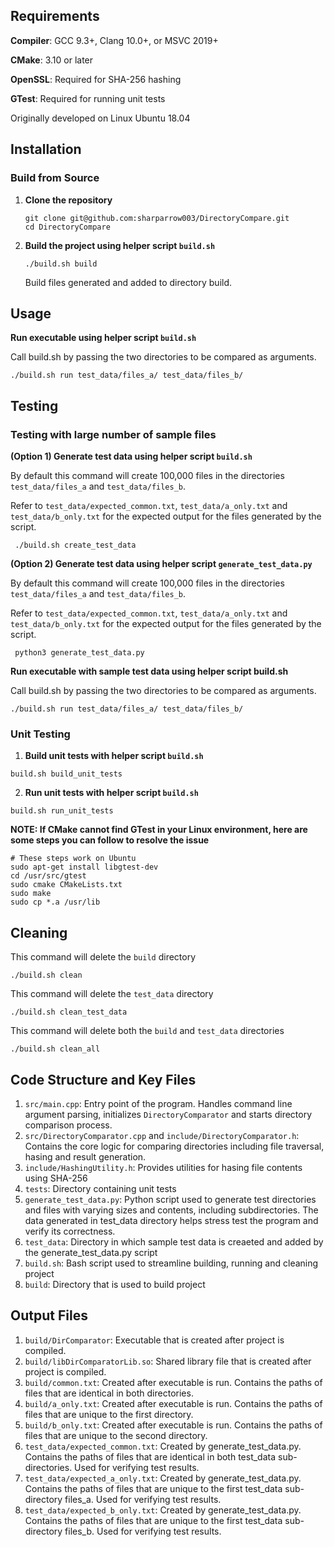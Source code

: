## Requirements

**Compiler**: GCC 9.3+, Clang 10.0+, or MSVC 2019+

**CMake**: 3.10 or later

**OpenSSL**: Required for SHA-256 hashing

**GTest**: Required for running unit tests


Originally developed on Linux Ubuntu 18.04

## Installation
### Build from Source 
1. **Clone the repository**
   
   ```
   git clone git@github.com:sharparrow003/DirectoryCompare.git
   cd DirectoryCompare
   ```
2. **Build the project using helper script `build.sh`**
   
   ```
   ./build.sh build
   ```
   
     Build files generated and added to directory build.
## Usage
**Run executable using helper script `build.sh`**
   
   Call build.sh by passing the two directories to be compared as arguments.
   ```
   ./build.sh run test_data/files_a/ test_data/files_b/
   ```

## Testing
### Testing with large number of sample files
**(Option 1) Generate test data using helper script `build.sh`**

   By default this command will create 100,000 files in the directories `test_data/files_a` and `test_data/files_b`.
   
   Refer to `test_data/expected_common.txt`, `test_data/a_only.txt` and `test_data/b_only.txt` for the expected output for the files generated by the script.

  ```
   ./build.sh create_test_data
  ```
**(Option 2) Generate test data using helper script `generate_test_data.py`**

   By default this command will create 100,000 files in the directories `test_data/files_a` and `test_data/files_b`.
   
   Refer to `test_data/expected_common.txt`, `test_data/a_only.txt` and `test_data/b_only.txt` for the expected output for the files generated by the script.

  ```
   python3 generate_test_data.py
  ```

**Run executable with sample test data using helper script build.sh**

  Call build.sh by passing the two directories to be compared as arguments.
   ```
   ./build.sh run test_data/files_a/ test_data/files_b/
   ```

### Unit Testing
   1. **Build unit tests with helper script `build.sh`**

   ```
   build.sh build_unit_tests
   ```

   2. **Run unit tests with helper script `build.sh`**

   ```
   build.sh run_unit_tests
   ```

**NOTE: If CMake cannot find GTest in your Linux environment, here are some steps you can follow to resolve the issue**

```
# These steps work on Ubuntu
sudo apt-get install libgtest-dev
cd /usr/src/gtest
sudo cmake CMakeLists.txt
sudo make
sudo cp *.a /usr/lib
```

## Cleaning
  This command will delete the `build` directory
  
   ```
   ./build.sh clean
   ```

This command will delete the `test_data` directory
  
   ```
   ./build.sh clean_test_data
   ```

This command will delete both the `build` and `test_data` directories
  
   ```
   ./build.sh clean_all
   ```

## Code Structure and Key Files
1. `src/main.cpp`: Entry point of the program. Handles command line argument parsing, initializes `DirectoryComparator` and starts directory comparison process.
2. `src/DirectoryComparator.cpp` and `include/DirectoryComparator.h`: Contains the core logic for comparing directories including file traversal, hasing and result generation.
3. `include/HashingUtility.h`: Provides utilities for hasing file contents using SHA-256
4. `tests`: Directory containing unit tests
5. `generate_test_data.py`: Python script used to generate test directories and files with varying sizes and contents, including subdirectories. The data generated in test_data directory helps stress test the program and verify its correctness.
6. `test_data`: Directory in which sample test data is creaeted and added by the generate_test_data.py script
7. `build.sh`: Bash script used to streamline building, running and cleaning project
8. `build`: Directory that is used to build project

## Output Files
1. `build/DirComparator`: Executable that is created after project is compiled.
2. `build/libDirComparatorLib.so`: Shared library file that is created after project is compiled.
3. `build/common.txt`: Created after executable is run. Contains the paths of files that are identical in both directories.
4. `build/a_only.txt`: Created after executable is run. Contains the paths of files that are unique to the first directory.
5. `build/b_only.txt`: Created after executable is run. Contains the paths of files that are unique to the second directory.
6. `test_data/expected_common.txt`: Created by generate_test_data.py. Contains the paths of files that are identical in both test_data sub-directories. Used for verifying test results.
7. `test_data/expected_a_only.txt`: Created by generate_test_data.py. Contains the paths of files that are unique to the first test_data sub-directory files_a. Used for verifying test results.
8. `test_data/expected_b_only.txt`: Created by generate_test_data.py. Contains the paths of files that are unique to the first test_data sub-directory files_b. Used for verifying test results.

